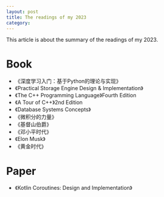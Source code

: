 ```yaml
---
layout: post
title: The readings of my 2023
category: 
---
```


This article is about the summary of the readings of my 2023.

# Book
* 《深度学习入门：基于Python的理论与实现》
* 《Practical Storage Engine Design & Implementation》
* 《The C++ Programming Language》Fourth Edition
* 《A Tour of C++》2nd Edition
* 《Database Systems Concepts》
* 《微积分的力量》
* 《基督山伯爵》
* 《邓小平时代》
* 《Elon Musk》
* 《黄金时代》

# Paper

* 《Kotlin Coroutines: Design and Implementation》
